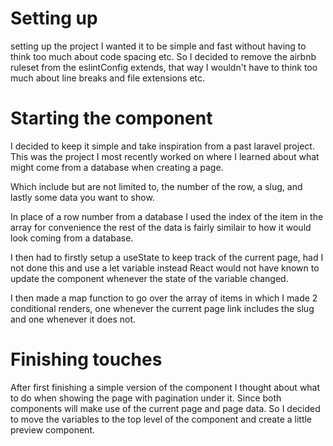 # Setting up
setting up the project I wanted it to be simple and fast without having to think too much about code spacing etc. So I decided to remove the airbnb ruleset from the eslintConfig extends, that way I wouldn't have to think too much about line breaks and file extensions etc.

# Starting the component
I decided to keep it simple and take inspiration from a past laravel project. This was the project I most recently worked on where I learned about what might come from a database when creating a page.

Which include but are not limited to, the number of the row, a slug, and lastly some data you want to show.

In place of a row number from a database I used the index of the item in the array for convenience the rest of the data is fairly similair to how it would look coming from a database.

I then had to firstly setup a useState to keep track of the current page, had I not done this and use a let variable instead React would not have known to update the component whenever the state of the variable changed.

I then made a map function to go over the array of items in which I made 2 conditional renders, one whenever the current page link includes the slug and one whenever it does not.

# Finishing touches
After first finishing a simple version of the component I thought about what to do when showing the page with pagination under it. Since both components will make use of the current page and page data. So I decided to move the variables to the top level of the component and create a little preview component.